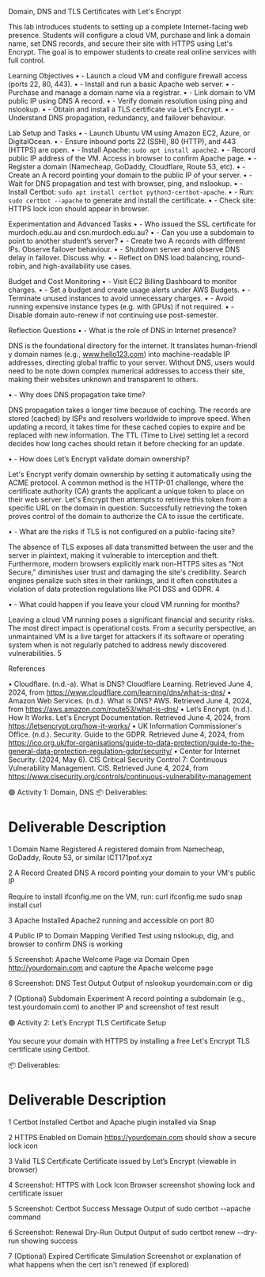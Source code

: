 Domain, DNS and TLS Certificates with Let's Encrypt

This lab introduces students to setting up a complete Internet-facing web presence. Students will configure a cloud VM, purchase and link a domain name, set DNS records, and secure their site with HTTPS using Let's Encrypt. The goal is to empower students to create real online services with full control.

Learning Objectives
•	- Launch a cloud VM and configure firewall access (ports 22, 80, 443).
•	- Install and run a basic Apache web server.
•	- Purchase and manage a domain name via a registrar.
•	- Link domain to VM public IP using DNS A record.
•	- Verify domain resolution using ping and nslookup.
•	- Obtain and install a TLS certificate via Let’s Encrypt.
•	- Understand DNS propagation, redundancy, and failover behaviour.

Lab Setup and Tasks
•	- Launch Ubuntu VM using Amazon EC2, Azure, or DigitalOcean.
•	- Ensure inbound ports 22 (SSH), 80 (HTTP), and 443 (HTTPS) are open.
•	- Install Apache: `sudo apt install apache2`.
•	- Record public IP address of the VM. Access in browser to confirm Apache page.
•	- Register a domain (Namecheap, GoDaddy, Cloudflare, Route 53, etc).
•	- Create an A record pointing your domain to the public IP of your server.
•	- Wait for DNS propagation and test with browser, ping, and nslookup.
•	- Install Certbot: `sudo apt install certbot python3-certbot-apache`.
•	- Run: `sudo certbot --apache` to generate and install the certificate.
•	- Check site: HTTPS lock icon should appear in browser.

Experimentation and Advanced Tasks
•	- Who issued the SSL certificate for murdoch.edu.au and csn.murdoch.edu.au?
•	- Can you use a subdomain to point to another student’s server?
•	- Create two A records with different IPs. Observe failover behaviour.
•	- Shutdown server and observe DNS delay in failover. Discuss why.
•	- Reflect on DNS load balancing, round-robin, and high-availability use cases.

Budget and Cost Monitoring
•	- Visit EC2 Billing Dashboard to monitor charges.
•	- Set a budget and create usage alerts under AWS Budgets.
•	- Terminate unused instances to avoid unnecessary charges.
•	- Avoid running expensive instance types (e.g. with GPUs) if not required.
•	- Disable domain auto-renew if not continuing use post-semester.

Reflection Questions
•	- What is the role of DNS in Internet presence?

DNS is the foundational directory for the internet. It translates human-friendl
y domain names (e.g., www.hello123.com) into machine-readable IP addresses,
directing global traffic to your server. Without DNS, users would need to be
note down complex numerical addresses to access their site, making their websites
unknown and transparent to others.

•	- Why does DNS propagation take time?

DNS propagation takes a longer time because of caching. The records are stored
(cached) by ISPs and resolvers worldwide to improve speed. When updating a record,
it takes time for these cached copies to expire and be replaced with new
information. The TTL (Time to Live) setting let a record decides how long caches
should retain it before checking for an update.

•	- How does Let’s Encrypt validate domain ownership?

Let's Encrypt verify domain ownership by setting it automatically using the ACME
protocol. A common method is the HTTP-01 challenge, where the certificate
authority (CA) grants the applicant a unique token to place on their web server.
Let's Encrypt then attempts to retrieve this token from a specific URL on the
domain in question. Successfully retrieving the token proves control of the domain
to authorize the CA to issue the certificate.

•	- What are the risks if TLS is not configured on a public-facing site?

The absence of TLS exposes all data transmitted between the user and the server
in plaintext, making it vulnerable to interception and theft. Furthermore,
modern browsers explicitly mark non-HTTPS sites as "Not Secure," diminishes
user trust and damaging the site's credibility. Search engines penalize such
sites in their rankings, and it often constitutes a violation of data protection
regulations like PCI DSS and GDPR. 4

•	- What could happen if you leave your cloud VM running for months?

Leaving a cloud VM running poses a significant financial and security risks. The most direct impact is operational costs. From a security perspective, an unmaintained VM is a live target for attackers if its software or operating system when is not regularly patched to address newly discovered vulnerabilities. 5 

References

•	Cloudflare. (n.d.-a). What is DNS? Cloudflare Learning. Retrieved June 4, 2024, from https://www.cloudflare.com/learning/dns/what-is-dns/
•	Amazon Web Services. (n.d.). What is DNS? AWS. Retrieved June 4, 2024, from https://aws.amazon.com/route53/what-is-dns/
•	Let’s Encrypt. (n.d.). How It Works. Let's Encrypt Documentation. Retrieved June 4, 2024, from https://letsencrypt.org/how-it-works/
•	UK Information Commissioner's Office. (n.d.). Security. Guide to the GDPR. Retrieved June 4, 2024, from https://ico.org.uk/for-organisations/guide-to-data-protection/guide-to-the-general-data-protection-regulation-gdpr/security/
•	Center for Internet Security. (2024, May 6). CIS Critical Security Control 7: Continuous Vulnerability Management. CIS. Retrieved June 4, 2024, from https://www.cisecurity.org/controls/continuous-vulnerability-management


🟢 Activity 1: Domain, DNS
📦 Deliverables:
#	Deliverable	Description
1	Domain Name Registered	A registered domain from Namecheap, GoDaddy, Route 53, or similar ICT171pof.xyz

2	A Record Created	DNS A record pointing your domain to your VM's public IP

Require to install ifconfig.me on the VM,
run: curl ifconfig.me
sudo snap install curl

3	Apache Installed	Apache2 running and accessible on port 80

4	Public IP to Domain Mapping Verified	Test using nslookup, dig, and browser to confirm DNS is working

5	Screenshot: Apache Welcome Page via Domain	Open http://yourdomain.com and capture the Apache welcome page

6	Screenshot: DNS Test Output	Output of nslookup yourdomain.com or dig

7	(Optional) Subdomain Experiment	A record pointing a subdomain (e.g., test.yourdomain.com) to another IP and screenshot of test result

🟢 Activity 2: Let’s Encrypt TLS Certificate Setup

You secure your domain with HTTPS by installing a free Let's Encrypt TLS certificate using Certbot.

📦 Deliverables:

#	Deliverable	Description

1	Certbot Installed	Certbot and Apache plugin installed via Snap

2	HTTPS Enabled on Domain	https://yourdomain.com should show a secure lock icon

3	Valid TLS Certificate	Certificate issued by Let’s Encrypt (viewable in browser)

4	Screenshot: HTTPS with Lock Icon	Browser screenshot showing lock and certificate issuer

5	Screenshot: Certbot Success Message	Output of sudo certbot --apache command

6	Screenshot: Renewal Dry-Run Output	Output of sudo certbot renew --dry-run showing success

7	(Optional) Expired Certificate Simulation	Screenshot or explanation of what happens when the cert isn't renewed (if explored)

